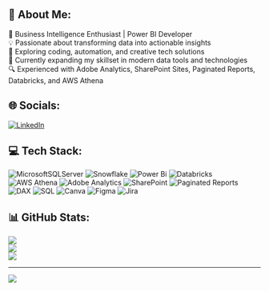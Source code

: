 ## 💫 About Me:
🔧 Business Intelligence Enthusiast | Power BI Developer  
💡 Passionate about transforming data into actionable insights  
🚀 Exploring coding, automation, and creative tech solutions  
🌱 Currently expanding my skillset in modern data tools and technologies  
🔍 Experienced with Adobe Analytics, SharePoint Sites, Paginated Reports, Databricks, and AWS Athena  

## 🌐 Socials:
[![LinkedIn](https://img.shields.io/badge/LinkedIn-%230077B5.svg?logo=linkedin&logoColor=white)](https://linkedin.com/in/mytradesuyog) 

## 💻 Tech Stack:
![MicrosoftSQLServer](https://img.shields.io/badge/Microsoft%20SQL%20Server-CC2927?style=for-the-badge&logo=microsoft%20sql%20server&logoColor=white) 
![Snowflake](https://img.shields.io/badge/snowflake-%2329B5E8.svg?style=for-the-badge&logo=snowflake&logoColor=white) 
![Power Bi](https://img.shields.io/badge/power_bi-F2C811?style=for-the-badge&logo=powerbi&logoColor=black) 
![Databricks](https://img.shields.io/badge/Databricks-FF3621?style=for-the-badge&logo=databricks&logoColor=white) 
![AWS Athena](https://img.shields.io/badge/AWS%20Athena-232F3E?style=for-the-badge&logo=amazon-aws&logoColor=white) 
![Adobe Analytics](https://img.shields.io/badge/Adobe%20Analytics-FF0000?style=for-the-badge&logo=adobe&logoColor=white) 
![SharePoint](https://img.shields.io/badge/SharePoint-0078d4?style=for-the-badge&logo=microsoftsharepoint&logoColor=white) 
![Paginated Reports](https://img.shields.io/badge/Paginated%20Reports-F2C811?style=for-the-badge&logo=powerbi&logoColor=black) 
![DAX](https://img.shields.io/badge/DAX-1177BB?style=for-the-badge&logo=data&logoColor=white) 
![SQL](https://img.shields.io/badge/SQL-336791?style=for-the-badge&logo=postgresql&logoColor=white) 
![Canva](https://img.shields.io/badge/Canva-%2300C4CC.svg?style=for-the-badge&logo=Canva&logoColor=white) 
![Figma](https://img.shields.io/badge/figma-%23F24E1E.svg?style=for-the-badge&logo=figma&logoColor=white) 
![Jira](https://img.shields.io/badge/jira-%230A0FFF.svg?style=for-the-badge&logo=jira&logoColor=white) 

## 📊 GitHub Stats:
![](https://github-readme-stats.vercel.app/api?username=codeby-suyog&theme=dark&hide_border=false&include_all_commits=true&count_private=true)<br/>
![](https://nirzak-streak-stats.vercel.app/?user=codeby-suyog&theme=dark&hide_border=false)<br/>
![](https://github-readme-stats.vercel.app/api/top-langs/?username=codeby-suyog&theme=dark&hide_border=false&include_all_commits=true&count_private=true&layout=compact)

---
[![](https://visitcount.itsvg.in/api?id=codeby-suyog&icon=0&color=0)](https://visitcount.itsvg.in)

<!-- Proudly created with GPRM ( https://gprm.itsvg.in ) -->
